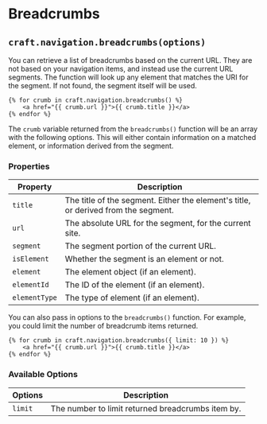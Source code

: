 # Breadcrumbs

## `craft.navigation.breadcrumbs(options)`
You can retrieve a list of breadcrumbs based on the current URL. They are not based on your navigation items, and instead use the current URL segments. The function will look up any element that matches the URI for the segment. If not found, the segment itself will be used.

```twig
{% for crumb in craft.navigation.breadcrumbs() %}
    <a href="{{ crumb.url }}">{{ crumb.title }}</a>
{% endfor %}
```

The `crumb` variable returned from the `breadcrumbs()` function will be an array with the following options. This will either contain information on a matched element, or information derived from the segment.

### Properties

| Property | Description
| - | -
| `title` | The title of the segment. Either the element's title, or derived from the segment.
| `url` | The absolute URL for the segment, for the current site.
| `segment` | The segment portion of the current URL.
| `isElement` | Whether the segment is an element or not.
| `element` | The element object (if an element).
| `elementId` | The ID of the element (if an element).
| `elementType` | The type of element (if an element).

You can also pass in options to the `breadcrumbs()` function. For example, you could limit the number of breadcrumb items returned.

```twig
{% for crumb in craft.navigation.breadcrumbs({ limit: 10 }) %}
    <a href="{{ crumb.url }}">{{ crumb.title }}</a>
{% endfor %}
```

### Available Options

| Options | Description
| - | -
| `limit` | The number to limit returned breadcrumbs item by.
